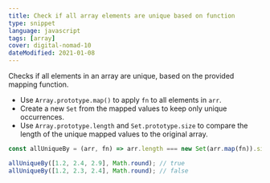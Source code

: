 ```yaml
---
title: Check if all array elements are unique based on function
type: snippet
language: javascript
tags: [array]
cover: digital-nomad-10
dateModified: 2021-01-08
---
```


Checks if all elements in an array are unique, based on the provided mapping function.

- Use `Array.prototype.map()` to apply `fn` to all elements in `arr`.
- Create a new `Set` from the mapped values to keep only unique occurrences.
- Use `Array.prototype.length` and `Set.prototype.size` to compare the length of the unique mapped values to the original array.

```js
const allUniqueBy = (arr, fn) => arr.length === new Set(arr.map(fn)).size;
```

```js
allUniqueBy([1.2, 2.4, 2.9], Math.round); // true
allUniqueBy([1.2, 2.3, 2.4], Math.round); // false
```
